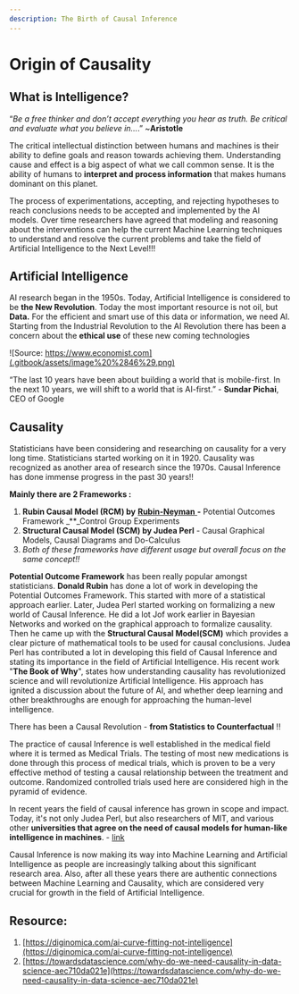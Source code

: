 ```yaml
---
description: The Birth of Causal Inference
---
```


# Origin of Causality

## What is Intelligence?

“_Be a free thinker and don’t accept everything you hear as truth. Be critical and evaluate what you believe in..._.” ~**Aristotle**

The critical intellectual distinction between humans and machines is their ability to define goals and reason towards achieving them. Understanding cause and effect is a big aspect of what we call common sense. It is the ability of humans to **interpret and process information** that makes humans dominant on this planet.

The process of experimentations, accepting, and rejecting hypotheses to reach conclusions needs to be accepted and implemented by the AI models. Over time researchers have agreed that modeling and reasoning about the interventions can help the current Machine Learning techniques to understand and resolve the current problems and take the field of Artificial Intelligence to the Next Level!!!

## Artificial Intelligence

AI research began in the 1950s. Today, Artificial Intelligence is considered to be **the New Revolution**. Today the most important resource is not oil, but **Data.** For the efficient and smart use of this data or information, we need AI. Starting from the Industrial Revolution to the AI Revolution there has been a concern about the **ethical use** of these new coming technologies

![Source: https://www.economist.com](.gitbook/assets/image%20%2846%29.png)

“The last 10 years have been about building a world that is mobile-first. In the next 10 years, we will shift to a world that is AI-first.” - **Sundar Pichai**, CEO of Google

## Causality

Statisticians have been considering and researching on causality for a very long time. Statisticians started working on it in 1920. Causality was recognized as another area of research since the 1970s. Causal Inference has done immense progress in the past 30 years!!

**Mainly there are 2 Frameworks :**

1. **Rubin Causal Model \(RCM\) by** [**Rubin-Neyman** ](https://en.wikipedia.org/wiki/Rubin_causal_model)**-** Potential Outcomes Framework _\*\*_Control Group Experiments
2. **Structural Causal Model \(SCM\) by Judea Perl** - Causal Graphical Models, Causal Diagrams and Do-Calculus
3. _Both of these frameworks have different usage but overall focus on the same concept!!_

**Potential Outcome Framework** has been really popular amongst statisticians. **Donald Rubin** has done a lot of work in developing the Potential Outcomes Framework. This started with more of a statistical approach earlier. Later, Judea Perl started working on formalizing a new world of Causal Inference. He did a lot Jof work earlier in Bayesian Networks and worked on the graphical approach to formalize causality. Then he came up with the **Structural Causal Model\(SCM\)** which provides a clear picture of mathematical tools to be used for causal conclusions. Judea Perl has contributed a lot in developing this field of Causal Inference and stating its importance in the field of Artificial Intelligence. His recent work "**The Book of Why**", states how understanding causality has revolutionized science and will revolutionize Artificial Intelligence. His approach has ignited a discussion about the future of AI, and whether deep learning and other breakthroughs are enough for approaching the human-level intelligence.

There has been a Causal Revolution - **from Statistics to Counterfactual** !!

The practice of causal Inference is well established in the medical field where it is termed as Medical Trials. The testing of most new medications is done through this process of medical trials, which is proven to be a very effective method of testing a causal relationship between the treatment and outcome. Randomized controlled trials used here are considered high in the pyramid of evidence.

In recent years the field of causal inference has grown in scope and impact. Today, it's not only Judea Perl, but also researchers of MIT, and various other **universities that agree on the need of causal models for human-like intelligence in machines**. - [link](http://www.mit.edu/~tomeru/papers/machines_that_think.pdf)

Causal Inference is now making its way into Machine Learning and Artificial Intelligence as people are increasingly talking about this significant research area. Also, after all these years there are authentic connections between Machine Learning and Causality, which are considered very crucial for growth in the field of Artificial Intelligence.

## **Resource**:

1. [https://diginomica.com/ai-curve-fitting-not-intelligence](https://diginomica.com/ai-curve-fitting-not-intelligence)
2. [https://towardsdatascience.com/why-do-we-need-causality-in-data-science-aec710da021e](https://towardsdatascience.com/why-do-we-need-causality-in-data-science-aec710da021e)

